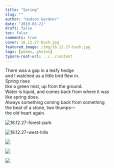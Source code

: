 ```yaml
---
title: "Spring"
slug: ""
author: "Hudson Gardner"
date: "2019-03-21"
draft: false
toc: false
comments: true
cover: 18.12.27-bush.jpg
featured_image: /img/18.12.27-bush.jpg
tags: [poems, photos]
typora-root-url: ../../content
---
```


There was a gap in a leafy hedge  
and I watched as a little bird flew in.    
Spring rises   
like a green mist, up from the ground.  
Water is liquid, and comes back from where it was  
like spring does.  
Always something coming back from something  
the beat of a stone, two thumps—  
the old heart again.

  

![18.12.27-forest-park](/img/18.12.27-forest-park.jpg)

![18.12.27-west-hills](/img/18.12.27-west-hills.jpg)

![](/img/18.12.27-rose-garden.jpg)

![](/img/18.12.27-rhododendron.jpg)

![](/img/18.12.27-rose-garden-2.jpg)